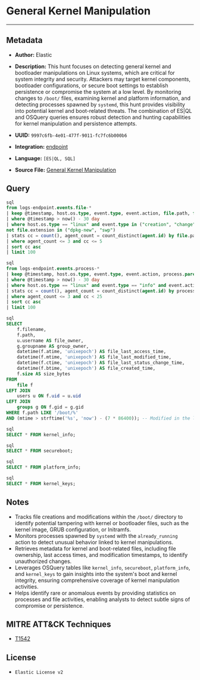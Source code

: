 # General Kernel Manipulation

---

## Metadata

- **Author:** Elastic
- **Description:** This hunt focuses on detecting general kernel and bootloader manipulations on Linux systems, which are critical for system integrity and security. Attackers may target kernel components, bootloader configurations, or secure boot settings to establish persistence or compromise the system at a low level. By monitoring changes to `/boot/` files, examining kernel and platform information, and detecting processes spawned by `systemd`, this hunt provides visibility into potential kernel and boot-related threats. The combination of ES|QL and OSQuery queries ensures robust detection and hunting capabilities for kernel manipulation and persistence attempts.

- **UUID:** `9997c6fb-4e01-477f-9011-fc7fc6b000b6`
- **Integration:** [endpoint](https://docs.elastic.co/integrations/endpoint)
- **Language:** `[ES|QL, SQL]`
- **Source File:** [General Kernel Manipulation](../queries/persistence_general_kernel_manipulation.toml)

## Query

```sql
sql
from logs-endpoint.events.file-*
| keep @timestamp, host.os.type, event.type, event.action, file.path, file.extension, process.executable, agent.id
| where @timestamp > now() - 30 day
| where host.os.type == "linux" and event.type in ("creation", "change") and file.path like "/boot/*" and
not file.extension in ("dpkg-new", "swp")
| stats cc = count(), agent_count = count_distinct(agent.id) by file.path, process.executable
| where agent_count <= 3 and cc <= 5
| sort cc asc
| limit 100
```

```sql
sql
from logs-endpoint.events.process-*
| keep @timestamp, host.os.type, event.type, event.action, process.parent.name, process.executable, process.command_line, process.parent.executable, agent.id
| where @timestamp > now() - 30 day
| where host.os.type == "linux" and event.type == "info" and event.action == "already_running" and process.parent.name == "systemd"
| stats cc = count(), agent_count = count_distinct(agent.id) by process.executable, process.command_line
| where agent_count <= 3 and cc < 25
| sort cc asc
| limit 100
```

```sql
sql
SELECT
    f.filename,
    f.path,
    u.username AS file_owner,
    g.groupname AS group_owner,
    datetime(f.atime, 'unixepoch') AS file_last_access_time,
    datetime(f.mtime, 'unixepoch') AS file_last_modified_time,
    datetime(f.ctime, 'unixepoch') AS file_last_status_change_time,
    datetime(f.btime, 'unixepoch') AS file_created_time,
    f.size AS size_bytes
FROM
    file f
LEFT JOIN
    users u ON f.uid = u.uid
LEFT JOIN
    groups g ON f.gid = g.gid
WHERE f.path LIKE '/boot/%'
AND (mtime > strftime('%s', 'now') - (7 * 86400)); -- Modified in the last 7 days
```

```sql
sql
SELECT * FROM kernel_info;
```

```sql
sql
SELECT * FROM secureboot;
```

```sql
sql
SELECT * FROM platform_info;
```

```sql
sql
SELECT * FROM kernel_keys;
```

## Notes

- Tracks file creations and modifications within the `/boot/` directory to identify potential tampering with kernel or bootloader files, such as the kernel image, GRUB configuration, or Initramfs.
- Monitors processes spawned by `systemd` with the `already_running` action to detect unusual behavior linked to kernel manipulations.
- Retrieves metadata for kernel and boot-related files, including file ownership, last access times, and modification timestamps, to identify unauthorized changes.
- Leverages OSQuery tables like `kernel_info`, `secureboot`, `platform_info`, and `kernel_keys` to gain insights into the system's boot and kernel integrity, ensuring comprehensive coverage of kernel manipulation activities.
- Helps identify rare or anomalous events by providing statistics on processes and file activities, enabling analysts to detect subtle signs of compromise or persistence.

## MITRE ATT&CK Techniques

- [T1542](https://attack.mitre.org/techniques/T1542)

## License

- `Elastic License v2`
